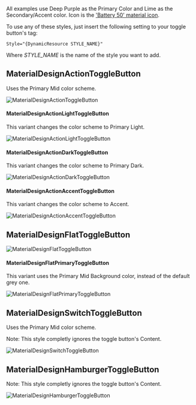 All examples use Deep Purple as the Primary Color and Lime as the Secondary/Accent color. Icon is the ['Battery 50' material icon](https://materialdesignicons.com/icon/battery-50).

To use any of these styles, just insert the following setting to your toggle button's tag:
```
Style="{DynamicResource STYLE_NAME}"
```
Where *STYLE_NAME* is the name of the style you want to add.

## MaterialDesignActionToggleButton
Uses the Primary Mid color scheme.

![MaterialDesignActionToggleButton](http://i.imgur.com/6tIBXf1.gif)

#### MaterialDesignActionLightToggleButton
This variant changes the color scheme to Primary Light.

![MaterialDesignActionLightToggleButton](http://i.imgur.com/kzyfZ4f.gif)

#### MaterialDesignActionDarkToggleButton
This variant changes the color scheme to Primary Dark.

![MaterialDesignActionDarkToggleButton](http://i.imgur.com/3R8FoWg.gif)

#### MaterialDesignActionAccentToggleButton
This variant changes the color scheme to Accent.

![MaterialDesignActionAccentToggleButton](http://i.imgur.com/smyJhWZ.gif)

## MaterialDesignFlatToggleButton
![MaterialDesignFlatToggleButton](http://i.imgur.com/ZNOzgnp.gif)

#### MaterialDesignFlatPrimaryToggleButton
This variant uses the Primary Mid Background color, instead of the default grey one.

![MaterialDesignFlatPrimaryToggleButton](http://i.imgur.com/ILXb8il.gif)

## MaterialDesignSwitchToggleButton
Uses the Primary Mid color scheme.

Note: This style completly ignores the toggle button's Content.

![MaterialDesignSwitchToggleButton](http://i.imgur.com/xJRy3TM.gif)

## MaterialDesignHamburgerToggleButton
Note: This style completly ignores the toggle button's Content.

![MaterialDesignHamburgerToggleButton](http://i.imgur.com/k4wooQG.gif)
